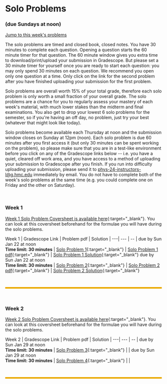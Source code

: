 # Solo Problems
### (due Sundays at noon)

[Jump to this week's problems](#bottom)

The solo problems are timed and closed book, closed notes. You have 30 minutes to complete each question. Opening a question starts the 60 minute timer for that question. The 60 minute window gives you extra time to download/print/upload your submission in Gradescope. But please set a 30 minute timer for yourself once you are ready to start each question: you may only spend 30 minutes on each question. We recommend you open only one question at a time. Only click on the link for the second problem after you have finished uploading your submission for the first problem. 

Solo problems are overall worth 15% of your total grade, therefore each solo problem is only worth a small fraction of your overall grade. The solo problems are a chance for you to regularly assess your mastery of each week's material, with much lower stakes than the midterm and final examinations. You also get to drop your lowest 6 solo problems for the semester, so if you're having an off day, no problem, just try your best (whatever that might look like today).

Solo problems become available each Thursday at noon and the submission window closes on Sunday at 12pm (noon). Each solo problem is due 60 minutes after you first access it (but only 30 minutes can be spent working on the problem), so please make sure that you are in a test-like environment before you click on any of the Gradescope links below -- i.e. you have a quiet, cleared off work area, and you have access to a method of uploading your submission to Gradescope after you finish. If you run into difficulty uploading your submission, please send it to phys-24-instructors-l@g.hmc.edu immediately by email. You do not have to complete both of the week's solo problems at the same time (e.g. you could complete one on Friday and the other on Saturday). 

<br>



### Week 1

[Week 1 Solo Problem Coversheet is available here](https://drive.google.com/file/d/1mPeRZcvnEQ968hrjdi0-fvkPd4s6jgeh/view?usp=sharing){:target="_blank"}. You can look at this coversheet beforehand for the formulae you will have during the solo problems. 

Week 1 | Gradescope Link | Problem pdf | Solution | 
---| --- | -- | 
due by Sun Jan 22 at noon <br> **Time limit: 30 minutes** |  [Solo Problem 1](https://www.gradescope.com/courses/486677/assignments/2551201){:target="_blank"} | [Solo Problem 1 pdf](https://drive.google.com/file/d/1m6Ushwem6wO0iUnYwWGVhVsLE5enOhgk/view?usp=sharing){:target="_blank"} | [Solo Problem 1 Solution](https://drive.google.com/file/d/1QRVZetERnJqwP3ZSRExVn3_VQ8WujTPI/view?usp=sharing){:target="_blank"}
due by Sun Jan 22 at noon <br> **Time limit: 30 minutes** | [Solo Problem 2](https://www.gradescope.com/courses/486677/assignments/2551185){:target="_blank"} | [Solo Problem 2 pdf](https://drive.google.com/file/d/1O2IDtGuLajR0eR9GS4wfMtOvG51TL0ka/view?usp=sharing){:target="_blank"} | [Solo Problem 2 Solution](https://drive.google.com/file/d/1gTcrfJCAXuZ2y9vzjias0ZjIkbnLvJzC/view?usp=sharing){:target="_blank"}


<br>
<hr style="color:black;background-color:#EAAA00;height:5px">
<br>



### Week 2
[Week 2 Solo Problem Coversheet is available here](https://drive.google.com/file/d/15DJvr4yiZfnuzSvuQDGt5WR7-r45F_vi/view?usp=sharing){:target="_blank"}. You can look at this coversheet beforehand for the formulae you will have during the solo problems. 


Week 2 | Gradescope Link | Problem pdf | Solution | 
---| --- | -- | 
due by Sun Jan 29 at noon <br> **Time limit: 30 minutes** | [Solo Problem 3](https://www.gradescope.com/courses/486677/assignments/2551176){:target="_blank"} |  |
due by Sun Jan 29 at noon <br> **Time limit: 30 minutes** | [Solo Problem 4](https://www.gradescope.com/courses/486677/assignments/2551177){:target="_blank"} |  |

<br>
<hr style="color:black;background-color:#EAAA00;height:5px">
<br>



<!-- [Solo Problem 3 pdf](https://drive.google.com/file/d/110yjrTicoNZrMyLj4ZQq8rAOTzX-JiP8/view?usp=sharing){:target="_blank"} | [Solo Problem 3 Solution](https://drive.google.com/file/d/1XiBvnmWlbQzryOkfszsHqPjKYU6USzAH/view?usp=sharing){:target="_blank"}  -->


<!-- [Solo Problem 4 pdf](https://drive.google.com/file/d/1kssGdJs6eKH_XXqNAaQxuAnev5kfqPaH/view?usp=sharing){:target="_blank"} | [Solo Problem 4 Solution](https://drive.google.com/file/d/1HMTYEWCARstyFPrJ1ucQ3PEJJJdUIlCU/view?usp=sharing){:target="_blank"} -->



<!--

### Week 3
[Week 3 Solo Problem Coversheet is available here](https://drive.google.com/file/d/1Z_6zCQILDlg1IhV-bIXxSMqWe0A-t69O/view?usp=sharing){:target="_blank"}. You can look at this coversheet beforehand for the formulae you will have during the solo problems. 


Week 3 | Gradescope Link | Problem pdf | Solution | 
---| --- | -- | 
due by Sun Feb 5 at noon <br> **Time limit: 30 minutes** | [Solo Problem 5](https://www.gradescope.com/courses/486677/assignments/2551172){:target="_blank"} |  [Solo Problem 5 pdf](https://drive.google.com/file/d/1vGWfVP1vPsa5a8K5cr3vUtlfKmf_lK0Q/view?usp=sharing){:target="_blank"} | [Solo Problem 5 Solution](https://drive.google.com/file/d/1Y0Lw2Aa9cbP2aO66OUJdi55iLyEqZPMc/view?usp=sharing){:target="_blank"}

due by Sun Feb 5 at noon <br> **Time limit: 30 minutes** | [Solo Problem 6](https://www.gradescope.com/courses/486677/assignments/2551171){:target="_blank"} | [Solo Problem 6 pdf](https://drive.google.com/file/d/11lWoRld_pKjfuFTAIWgAL5E6h9XASsfh/view?usp=sharing){:target="_blank"} | [Solo Problem 6 Solution](https://drive.google.com/file/d/1xi7DOzJJQEN1W_rDwFkJKbt97Ib85SRS/view?usp=sharing){:target="_blank"}

<br>
<hr style="color:black;background-color:#EAAA00;height:5px">
<br>



### Week 4
[Week 4 Solo Problem Coversheet is available here](https://drive.google.com/file/d/1b6S9SSPuUOUcmZxum_vu6XsVkCHX2fWe/view?usp=sharing){:target="_blank"}. You can look at this coversheet beforehand for the formulae you will have during the solo problems. 

Week 4 | Gradescope Link | Problem pdf | Solution | 
---| --- | -- | 
due by Sun Feb 12 at noon <br> **Time limit: 30 minutes** | [Solo Problem 7](https://www.gradescope.com/courses/486677/assignments/2551167){:target="_blank"} | [Solo Problem 7 pdf](https://drive.google.com/file/d/1JB3l6I_vqQ9qg4ZskYpiSvxYdNvzLxu4/view?usp=sharing){:target="_blank"} | [Solo Problem 7 Solution](https://drive.google.com/file/d/1bv28z6vuSHhDCjRFlhy0Kg7OK5Ro3uhv/view?usp=sharing){:target="_blank"}
due by Sun Feb 12 at noon <br> **Time limit: 30 minutes** | [Solo Problem 8](https://www.gradescope.com/courses/486677/assignments/2551166){:target="_blank"} | [Solo Problem 8 pdf](https://drive.google.com/file/d/1iLe7sQllKntrxwHFkxOulMEraHXgmO73/view?usp=sharing){:target="_blank"} | [Solo Problem 8 Solution](https://drive.google.com/file/d/1HM-NYxcGdtlYUisdMOqxtta2w1FMfqu5/view?usp=sharing){:target="_blank"}

<br>
<hr style="color:black;background-color:#EAAA00;height:5px">
<br>



### Week 5
[Week 5 Solo Problem Coversheet is available here](https://drive.google.com/file/d/1dSxEcksBtU-Wc5oZHTwv3ctt62eYyLGO/view?usp=sharing){:target="_blank"}. You can look at this coversheet beforehand for the formulae you will have during the solo problems. 

Week 5 | Gradescope Link | Problem pdf | Solution | 
---| --- | -- | 
due by Sun Feb 19 at noon <br> **Time limit: 30 minutes** | [Solo Problem 9](https://www.gradescope.com/courses/486677/assignments/2551200){:target="_blank"} | [Solo Problem 9 pdf](https://drive.google.com/file/d/1mFUZklmp8pzRpHbR0lALKJPuisZacbit/view?usp=sharing){:target="_blank"} | [Solo Problem 9 Solution](https://drive.google.com/file/d/1FJFpTSXM4NuuicVAAIHdanu7z4-maCl_/view?usp=sharing){:target="_blank"}
due by Sun Feb 19 at noon <br> **Time limit: 30 minutes** | [Solo Problem 10](https://www.gradescope.com/courses/486677/assignments/2551199){:target="_blank"} | [Solo Problem 10 pdf](https://drive.google.com/file/d/1LCQaf2OyJJo_IRKNj_N2t-75KryT6zDJ/view?usp=sharing){:target="_blank"} | [Solo Problem 10 Solution](https://drive.google.com/file/d/19wTwmUBKoNkYYnBVlcyhFcQfnp8swJHR/view?usp=sharing){:target="_blank"}

<br>
<hr style="color:black;background-color:#EAAA00;height:5px">
<br>



### Week 6
[Week 6 Solo Problem Coversheet is available here](https://drive.google.com/file/d/1mSSvgmu9s52aPdmlQyGWLUQ3HI1RcDZ3/view?usp=sharing){:target="_blank"}. You can look at this coversheet beforehand for the formulae you will have during the solo problems.

**There is only one solo problem this week**

Week 6 | Gradescope Link | Problem pdf | Solution | 
---| --- | -- | 
due by Sun Feb 26 <br> **Time limit: 30 minutes** | [Solo Problem 11](https://www.gradescope.com/courses/486677/assignments/2551163){:target="_blank"} | [Solo Problem 11 pdf](https://drive.google.com/file/d/14yC9j8hVsf89TwjVXXu1vfddkUx41eXx/view?usp=sharing){:target="_blank"} | [Solo Problem 11 Solution](https://drive.google.com/file/d/1WXxrypkXSXMfudddVMpL-NbCmVHrbUGm/view?usp=sharing){:target="_blank"}

<br>
<hr style="color:black;background-color:#EAAA00;height:5px">
<br>



### Week 8
[Week 8 Solo Problem Coversheet is available here](https://drive.google.com/file/d/1CBac_c2nq0pcAwscZ3vVfe74XQij7WMy/view?usp=sharing){:target="_blank"}. You can look at this coversheet beforehand for the formulae you will have during the solo problems.

Week 8 | Gradescope Link | Problem pdf | Solution | 
---| --- | -- | 
due by Fri Mar 10 at 5pm <br> **Time limit: 30 minutes** | [Solo Problem 12](https://www.gradescope.com/courses/486677/assignments/2551160){:target="_blank"} | [Solo Problem 12 pdf](https://drive.google.com/file/d/19Mgi5vCGdBohikdp7M5dbdMq7lqQ8Fa6/view?usp=sharing){:target="_blank"} | [Solo Problem 12 Solution](https://drive.google.com/file/d/1bZO7_cc16mbntvdeoW_u8nfiD7xskmWg/view?usp=sharing){:target="_blank"}
due by Fri Mar 10 at 5pm <br> **Time limit: 30 minutes** | [Solo Problem 13](https://www.gradescope.com/courses/486677/assignments/2551159){:target="_blank"} | [Solo Problem 13 pdf](https://drive.google.com/file/d/1WBqGcBmLjSP6IW1DYnCuMk9ZYGI3XlaU/view?usp=sharing){:target="_blank"} | [Solo Problem 13 Solution](https://drive.google.com/file/d/1zpeNzVkl1D-MlOhJ7kI8xix_y6sMOqsd/view?usp=sharing){:target="_blank"}

<br>
<hr style="color:black;background-color:#EAAA00;height:5px">
<br>



### Week 9
[Week 9 Solo Problem Coversheet is available here](https://drive.google.com/file/d/1vvhs6GHJlH0rCXjiuy3yPY2aE4NlzWkS/view?usp=sharing){:target="_blank"}. You can look at this coversheet beforehand for the formulae you will have during the solo problems.

Week 9 | Gradescope Link | Problem pdf | Solution | 
---| --- | -- | 
due by Sun Mar 26 at noon <br> **Time limit: 30 minutes** | [Solo Problem 14](https://www.gradescope.com/courses/486677/assignments/2551158){:target="_blank"} | [Solo Problem 14 pdf](https://drive.google.com/file/d/1O7TzQ6So4B6N6fCqC7VTxhkb791Zer5f/view?usp=sharing){:target="_blank"} | [Solo Problem 14 Solution](https://drive.google.com/file/d/1LLoCcSchFlBOm2vfOgSopBXWKBYpTDHv/view?usp=sharing){:target="_blank"}
due by Sun Mar 26 at noon <br> **Time limit: 30 minutes** | [Solo Problem 15](https://www.gradescope.com/courses/486677/assignments/2551193){:target="_blank"} | [Solo Problem 15 pdf](https://drive.google.com/file/d/1r6OzoHWnKJiyi4TgZMPHtVbh_y7hkPem/view?usp=sharing){:target="_blank"} | [Solo Problem 15 Solution](https://drive.google.com/file/d/1PtKz7L07uetzA-D9iV9B95SdYVEUueVv/view?usp=sharing){:target="_blank"}

<br>
<hr style="color:black;background-color:#EAAA00;height:5px">
<br>



### Week 10
[Week 10 Solo Problem Coversheet is available here](https://drive.google.com/file/d/1OqDfoaoR8Zl8UQzV933lcT1TAfsnsqiu/view?usp=sharing){:target="_blank"}. You can look at this coversheet beforehand for the formulae you will have during the solo problems.

Week 10 | Gradescope Link | Problem pdf | Solution | 
---| --- | -- | 
due by Sun Apr 2 at noon <br> **Time limit: 30 minutes** | [Solo Problem 16](https://www.gradescope.com/courses/486677/assignments/2551196){:target="_blank"} | [Solo Problem 16 pdf](https://drive.google.com/file/d/1M3DEk1goPrzb8eZd5Q9mfqvVcwfSJzX8/view?usp=sharing){:target="_blank"} | [Solo Problem 16 Solution](https://drive.google.com/file/d/1_rK6RmXb3-R2KCK9LkfhVhl-nrdTncWv/view?usp=sharing){:target="_blank"}
due by Sun Apr 2 at noon <br> **Time limit: 30 minutes** | [Solo Problem 17](https://www.gradescope.com/courses/486677/assignments/2551195){:target="_blank"} | [Solo Problem 17 pdf](https://drive.google.com/file/d/1KXy3HT4pxfDeQJUeRLD_abqNh_hpU17q/view?usp=sharing){:target="_blank"} | [Solo Problem 17 Solution](https://drive.google.com/file/d/1wlmX7Q0S7IxHe4XaRbRu78W11SAdQhjx/view?usp=sharing){:target="_blank"}

<br>
<hr style="color:black;background-color:#EAAA00;height:5px">
<br>



### Week 11
[Week 11 Solo Problem Coversheet is available here](https://drive.google.com/file/d/1pLStecU2KaKLdWZSi49pGjwTUVzkuLtI/view?usp=sharing){:target="_blank"}. You can look at this coversheet beforehand for the formulae you will have during the solo problems.

Week 11 | Gradescope Link | Problem pdf | Solution | 
---| --- | -- | 
due by Sun Apr 9 at noon <br> **Time limit: 30 minutes** | [Solo Problem 18](https://www.gradescope.com/courses/486677/assignments/2551192){:target="_blank"} | [Solo Problem 18 pdf](https://drive.google.com/file/d/1u9s6mwVEkLX64PwPxjACjjOI46CTnv9d/view?usp=sharing){:target="_blank"} | [Solo Problem 18 Solution](https://drive.google.com/file/d/1lLoUq5aD39Cc8YUiHBG3XP9XSjqodKeC/view){:target="_blank"}
due by Sun Apr 9 at noon <br> **Time limit: 30 minutes** | [Solo Problem 19](https://www.gradescope.com/courses/486677/assignments/2551191){:target="_blank"} | [Solo Problem 19 pdf](https://drive.google.com/file/d/1FyIPpEBsUk9yBpT_GrGdQaU7cHWd5zlT/view?usp=sharing){:target="_blank"} | [Solo Problem 19 Solution](https://drive.google.com/file/d/1r-Y-9_GNwfDXAeJgYfgTUP3hXMutLYeK/view?usp=sharing){:target="_blank"}

<br>
<hr style="color:black;background-color:#EAAA00;height:5px">
<br>




### Week 12
[Week 12 Solo Problem Coversheet is available here](https://drive.google.com/file/d/1XGCWvO-s-T9JYlEPmVqAoWiVlLPimG5o/view?usp=sharing){:target="_blank"}. You can look at this coversheet beforehand for the formulae you will have during the solo problems.

Week 12 | Gradescope Link | Problem pdf | Solution | 
---| --- | -- | 
due by Sun Apr 16 at noon <br> **Time limit: 30 minutes** | [Solo Problem 20](https://www.gradescope.com/courses/486677/assignments/2551148){:target="_blank"} | [Solo Problem 20 pdf](https://drive.google.com/file/d/1JQxNXNSxro0HkCFaVCUlVReTpud3lz23/view?usp=sharing){:target="_blank"} [Solo Problem 20 Solution](https://drive.google.com/file/d/1GdSVh3cfQgeGh89QLvFmvHJVOcXkQgHr/view?usp=sharing){:target="_blank"}
due by Sun Apr 16 at noon <br> **Time limit: 30 minutes** | [Solo Problem 21](https://www.gradescope.com/courses/486677/assignments/2551147){:target="_blank"} | [Solo Problem 21 pdf](https://drive.google.com/file/d/1280JNr6kRmETXpZ1L4kZISzu_w97Hv3U/view?usp=sharing){:target="_blank"}| [Solo Problem 21 Solution](https://drive.google.com/file/d/1G7_Zli12Z6RhV9FkG-cLoUSX8d-tjnK9/view?usp=sharing){:target="_blank"}

<br>
<hr style="color:black;background-color:#EAAA00;height:5px">
<br>



### Week 13
[Week 13 Solo Problem Coversheet is available here](https://drive.google.com/file/d/1vxUe_4qtzRI4TQqTGsE8sLJ5J7Lo4XDW/view?usp=sharing){:target="_blank"}. You can look at this coversheet beforehand for the formulae you will have during the solo problems.

Week 13 | Gradescope Link | Problem pdf | Solution | 
---| --- | -- | 
due by Sun Apr 23 at noon <br> **Time limit: 30 minutes** |  [Solo Problem 22](https://www.gradescope.com/courses/486677/assignments/2551142){:target="_blank"} | [Solo Problem 22 pdf](https://drive.google.com/file/d/1MMSq14sV-EKV_UicAlzyJcA7X0Ac51AA/view?usp=sharing){:target="_blank"}  [Solo Problem 22 Solution](https://drive.google.com/file/d/1OiJxGzEdQyRVln3i9xKzmSIALgIZEUly/view?usp=sharing){:target="_blank"} 
due by Sun Apr 23 at noon <br> **Time limit: 30 minutes** | [Solo Problem 23](https://www.gradescope.com/courses/486677/assignments/2551188){:target="_blank"} |  [Solo Problem 23 pdf](https://drive.google.com/file/d/1qXffTDKMko_eJ_yEWsQmQ7jGQ0wB5_1n/view?usp=sharing){:target="_blank"} [Solo Problem 23 Solution](https://drive.google.com/file/d/1iM6Y1p8vuEnCgpPjuMycAOIjn4RIdBit/view?usp=sharing){:target="_blank"} 


-->

<br>

<br>

<br>


<a id="bottom"></a>